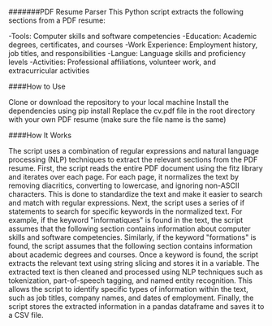 
#######PDF Resume Parser
This Python script extracts the following sections from a PDF resume:

-Tools: Computer skills and software competencies
-Education: Academic degrees, certificates, and courses
-Work Experience: Employment history, job titles, and responsibilities
-Langue: Language skills and proficiency levels
-Activities: Professional affiliations, volunteer work, and extracurricular activities


####How to Use

Clone or download the repository to your local machine
Install the dependencies using pip install
Replace the cv.pdf file in the root directory with your own PDF resume (make sure the file name is the same)


####How It Works


The script uses a combination of regular expressions and natural language processing (NLP) techniques to extract the relevant sections from the PDF resume.
First, the script reads the entire PDF document using the fitz library and iterates over each page. For each page, it normalizes the text by removing diacritics, converting to lowercase, and ignoring non-ASCII characters. This is done to standardize the text and make it easier to search and match with regular expressions.
Next, the script uses a series of if statements to search for specific keywords in the normalized text. For example, if the keyword "informatiques" is found in the text, the script assumes that the following section contains information about computer skills and software competencies. Similarly, if the keyword "formations" is found, the script assumes that the following section contains information about academic degrees and courses.
Once a keyword is found, the script extracts the relevant text using string slicing and stores it in a variable. The extracted text is then cleaned and processed using NLP techniques such as tokenization, part-of-speech tagging, and named entity recognition. This allows the script to identify specific types of information within the text, such as job titles, company names, and dates of employment.
Finally, the script stores the extracted information in a pandas dataframe and saves it to a CSV file.
